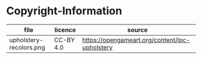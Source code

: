  # Copyright-Information
 
 file | licence |source
 --- | --- | ---
 upholstery-recolors.png | CC-BY 4.0 | https://opengameart.org/content/lpc-upholstery
